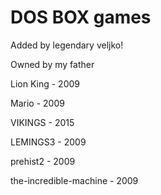 # DOS BOX games
Added by legendary veljko!

Owned by my father

Lion King - 2009

Mario - 2009

VIKINGS - 2015

LEMINGS3 - 2009

prehist2 - 2009

the-incredible-machine - 2009

